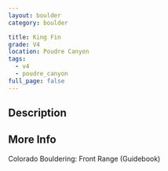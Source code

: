 ```yaml
---
layout: boulder
category: boulder

title: King Fin
grade: V4
location: Poudre Canyon
tags:
  - v4
  - poudre_canyon
full_page: false
---
```


## Description


## More Info
Colorado Bouldering: Front Range (Guidebook)

